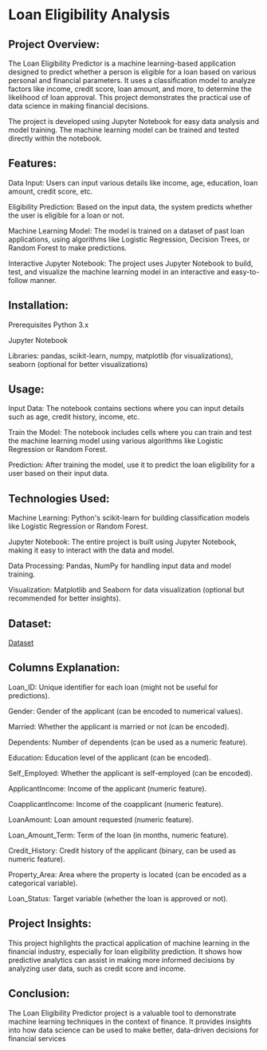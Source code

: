# Loan Eligibility Analysis
## Project Overview:
The Loan Eligibility Predictor is a machine learning-based application designed to predict whether a person is eligible for a loan based on various personal and financial parameters. It uses a classification model to analyze factors like income, credit score, loan amount, and more, to determine the likelihood of loan approval. This project demonstrates the practical use of data science in making financial decisions.

The project is developed using Jupyter Notebook for easy data analysis and model training. The machine learning model can be trained and tested directly within the notebook.
## Features:
Data Input: Users can input various details like income, age, education, loan amount, credit score, etc.

Eligibility Prediction: Based on the input data, the system predicts whether the user is eligible for a loan or not.

Machine Learning Model: The model is trained on a dataset of past loan applications, using algorithms like Logistic Regression, Decision Trees, or Random Forest to make predictions.

Interactive Jupyter Notebook: The project uses Jupyter Notebook to build, test, and visualize the machine learning model in an interactive and easy-to-follow manner.

## Installation:
Prerequisites
Python 3.x

Jupyter Notebook

Libraries: pandas, scikit-learn, numpy, matplotlib (for visualizations), seaborn (optional for better visualizations)
## Usage:
Input Data: The notebook contains sections where you can input details such as age, credit history, income, etc.

Train the Model: The notebook includes cells where you can train and test the machine learning model using various algorithms like Logistic Regression or Random Forest.

Prediction: After training the model, use it to predict the loan eligibility for a user based on their input data.

## Technologies Used:
Machine Learning: Python's scikit-learn for building classification models like Logistic Regression or Random Forest.

Jupyter Notebook: The entire project is built using Jupyter Notebook, making it easy to interact with the data and model.

Data Processing: Pandas, NumPy for handling input data and model training.

Visualization: Matplotlib and Seaborn for data visualization (optional but recommended for better insights).
## Dataset:
<a href="https://github.com/DiyaVachhani/Loan-Eligibility-Analysis/blob/main/train.csv">Dataset</a>
## Columns Explanation:
Loan_ID: Unique identifier for each loan (might not be useful for predictions).

Gender: Gender of the applicant (can be encoded to numerical values).

Married: Whether the applicant is married or not (can be encoded).

Dependents: Number of dependents (can be used as a numeric feature).

Education: Education level of the applicant (can be encoded).

Self_Employed: Whether the applicant is self-employed (can be encoded).

ApplicantIncome: Income of the applicant (numeric feature).

CoapplicantIncome: Income of the coapplicant (numeric feature).

LoanAmount: Loan amount requested (numeric feature).

Loan_Amount_Term: Term of the loan (in months, numeric feature).

Credit_History: Credit history of the applicant (binary, can be used as numeric feature).

Property_Area: Area where the property is located (can be encoded as a categorical variable).

Loan_Status: Target variable (whether the loan is approved or not).
## Project Insights:
This project highlights the practical application of machine learning in the financial industry, especially for loan eligibility prediction. It shows how predictive analytics can assist in making more informed decisions by analyzing user data, such as credit score and income.

## Conclusion:
The Loan Eligibility Predictor project is a valuable tool to demonstrate machine learning techniques in the context of finance. It provides insights into how data science can be used to make better, data-driven decisions for financial services
